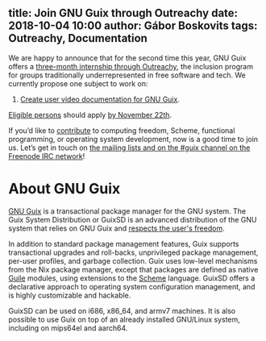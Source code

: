title: Join GNU Guix through Outreachy
date: 2018-10-04 10:00
author: Gábor Boskovits
tags: Outreachy, Documentation
---
We are happy to announce that for the second time this year, GNU Guix offers a
[three-month internship through Outreachy](https://www.outreachy.org/december-2018-march-2019-outreachy-internships/communities/gnu-guix/),
the inclusion program for groups traditionally underrepresented in free software
and tech. We currently propose one subject to work on:

1. [Create user video documentation for GNU Guix](https://www.outreachy.org/december-2018-march-2019-outreachy-internships/communities/gnu-guix/#create-user-video-documentation-for-gnu-guix).

[Eligible persons](https://www.outreachy.org/apply/eligibility/) should apply
[by November 22th](https://www.outreachy.org/communities/cfp/).

If you’d like to [contribute](https://www.gnu.org/software/guix/manual/en/html_node/Contributing.html)
to computing freedom, Scheme, functional programming, or operating system
development, now is a good time to join us. Let’s get in touch on
[the mailing lists and on the #guix channel on the Freenode IRC network](https://www.gnu.org/software/guix/contact/)!

# About GNU Guix

[GNU Guix](https://www.gnu.org/software/guix/) is a transactional package
manager for the GNU system. The Guix System Distribution or GuixSD is an
advanced distribution of the GNU system that relies on GNU Guix and
[respects the user's freedom](https://www.gnu.org/distros/free-system-distribution-guidelines.html).

In addition to standard package management features, Guix supports transactional
upgrades and roll-backs, unprivileged package management, per-user profiles, and
garbage collection. Guix uses low-level mechanisms from the Nix package manager,
except that packages are defined as native
[Guile](https://www.gnu.org/software/guile/) modules, using extensions to
the [Scheme](https://schemers.org/) language. GuixSD offers a declarative
approach to operating system configuration management, and is highly customizable
and hackable.

GuixSD can be used on i686, x86_64, and armv7 machines. It is also possible to
use Guix on top of an already installed GNU/Linux system, including on mips64el
and aarch64.

